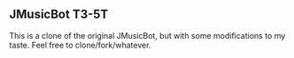 JMusicBot T3-5T
--

This is a clone of the original JMusicBot, but with some modifications to my taste. Feel free to clone/fork/whatever.

